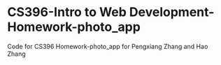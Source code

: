 # CS396-Intro to Web Development-Homework-photo_app

Code for CS396 Homework-photo_app for Pengxiang Zhang and Hao Zhang
